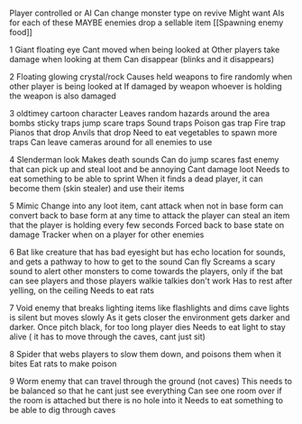 Player controlled or AI
Can change monster type on revive
Might want AIs for each of these 
MAYBE enemies drop a sellable item
[[Spawning enemy food]]

1
	Giant floating eye 
	Cant moved when being looked at 
	Other players take damage when looking at them
	Can disappear (blinks and it disappears)

2 
	Floating glowing crystal/rock
	Causes held weapons to fire randomly when other player is being looked at 
	If damaged by weapon whoever is holding the weapon is also damaged

3
	oldtimey cartoon character
	Leaves random hazards around the area 
	bombs
	sticky traps
	jump scare traps
	Sound traps
	Poison gas trap
	Fire trap
	Pianos that drop 
	Anvils that drop
	Need to eat vegetables to spawn more traps
	Can leave cameras around for all enemies to use 

4
	Slenderman look
	Makes death sounds
	Can do jump scares
	fast enemy that can pick up and steal loot and be annoying 
	Cant damage loot
	Needs to eat something to be able to sprint
	When it finds a dead player, it can become them (skin stealer) and use their items

5
	Mimic
	Change into any loot item, cant attack when not in base form
	can convert back to base form at any time to attack the player
	can steal an item that the player is holding every few seconds
	Forced back to base state on damage
	Tracker when on a player for other enemies 
	
6
	Bat like creature that has bad eyesight but has echo location for sounds, and gets a pathway to how to get to the sound 
	Can fly
	Screams a scary sound to alert other monsters to come towards the players, only if the bat 
	can see players and those players walkie talkies don't work
	Has to rest after yelling, on the ceiling
	Needs to eat rats  
	
7
	Void enemy that breaks lighting items like flashlights and dims cave lights 
	is silent but moves slowly
	As it gets closer the environment gets darker and darker. Once pitch black, for too long player dies
	Needs to eat light to stay alive ( it has to move through the caves, cant just sit)

8
	Spider that webs players to slow them down, and poisons them when it bites 
	Eat rats to make poison

9
	Worm enemy that can travel through the ground (not caves)
	This needs to be balanced so that he cant just see everything
	Can see one room over if the room is attached but there is no hole into it 
	Needs to eat something to be able to dig through caves 